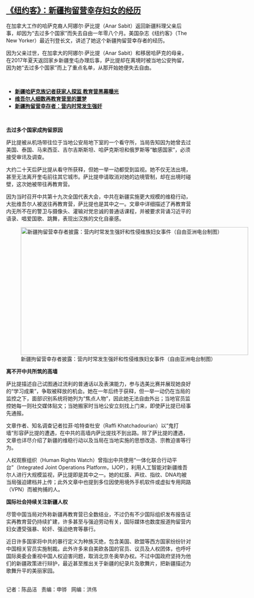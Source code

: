 <!--1617733093000-->
[《纽约客》：新疆拘留营幸存妇女的经历](https://www.rfa.org/mandarin/yataibaodao/shaoshuminzu/cm-04062021135017.html)
------

<p></p><p>在加拿大工作的哈萨克裔人阿娜尔·萨比提（<span>Anar Sabit</span>）返回新疆料理父亲后事，却因为“去过多个国家”而失去自由一年零八个月。美国杂志《纽约客》（<span>The New Yorker</span><span>）最近刊登长文，讲述了她这个新疆拘留营幸存者的经历</span>。</p><p><span><span>因为父亲过世，在加拿大的阿娜尔·萨比提（</span><span>Anar Sabit）和移居哈萨克的母亲，在2017年夏天返回家乡新疆奎屯办理后事，萨比提却在离境时被当地公安拘留，因为她“去过多个国家”而上了重点名单，从那开始她便失去自由。</span></span></p><p><br/></p><ul><li><span><span><a href="https://www.rfa.org/mandarin/yataibaodao/shaoshuminzu/ql1-12162020101042.html"><strong>新疆哈萨克族记者获家人探监 教育营黑幕曝光</strong></a></span></span></li><li><strong><a href="https://www.rfa.org/mandarin/yataibaodao/shaoshuminzu/hx1-10252019102045.html">维吾尔人细数再教育营里的噩梦</a></strong></li><li><strong><a href="https://www.rfa.org/mandarin/yataibaodao/shaoshuminzu/hc-02032021102116.html">新疆拘留营幸存者：营内时常发生强奸</a></strong></li></ul><p><br/></p><p><strong>去过多个国家成拘留原因</strong></p><p><span><span>萨比提被从机场带往位于当地公安局地下室的一个看守所，当局告知因为她曾去过美国、泰国、马来西亚、吉尔吉斯斯坦、哈萨克斯坦和俄罗斯等“敏感国家”，必须接受审讯及调查。</span></span></p><p><span>大约二十天后<span>萨比提</span>从看守所获释，但她一举一动都受到监视。她不仅无法出境，甚至无法离开奎屯前往其它城市。萨比提申请取消对她的边境管制，却在出境时碰壁，这次她被带往再教育营。</span></p><p><span><span><span>因为</span>当时召开中共第十九次全国代表大会，中共在新疆实施更大规模的维稳行动，大批维吾尔人被送往再教育营，萨比提也是其中之一。文章中详细描述了再教育营内无所不在的警卫与摄像头、灌输对党忠诚的普通话课程，并被要求背诵习近平的语录、唱爱国歌、跳舞，表现出汉族的文化自豪感。</span></span></p><p><span><span><figure class="image-richtext image-inline captioned" style="width:620px;"><img alt="新疆拘留营幸存者披露：营内时常发生强奸和性侵维族妇女事件（自由亚洲电台制图）" height="349" src="https://www.rfa.org/mandarin/yataibaodao/shaoshuminzu/cm-04062021135017.html/cm0406a.jpg/@@images/44c0c7ec-c400-47fa-88f9-6c74f59579e8.jpeg" title="cm0406a.jpg" width="620"/><figcaption class="image-caption">新疆拘留营幸存者披露：营内时常发生强奸和性侵维族妇女事件（自由亚洲电台制图）</figcaption><small></small></figure></span></span></p><p><strong>离不开中共所筑的高墙</strong></p><p><span><span>萨比提描述自己试图通过流利的普通话以及表演能力，参与选美比赛并展现她良好的“学习成果”，争取被释放的机会。她在一年后终于获释，但一举一动仍在当局的监控之下，面部识别系统将她列为“焦点人物”，因此她无法自由外出；当地官员监控她每一则社交媒体贴文；当她搬家时当地公安立刻找上门来，即使萨比提已经事先通报。</span></span></p><p><span><span>文章作者、知名调查记者拉菲·哈特查杜安（</span><span>Raffi Khatchadourian）以“鬼打墙”形容萨比提的遭遇，在中共的高墙内萨比提找不到出路。除了萨比提的遭遇，文章也详尽介绍了新疆的维稳行动以及当局在当地实施的思想改造、宗教迫害等行为。</span></span></p><p><span><span>人权观察组织（</span><span>Human Rights Watch）曾指出中共使用“一体化联合行动平台”（Integrated Joint Operations Platform，IJOP），利用人工智能对新疆维吾尔人进行大规模监视，萨比提即是其中之一。她的虹膜、声纹、指纹、DNA均被当局强迫建档并上传；此外文章中也提到多位因使用境外手机软件或虚拟专用网路（VPN）而被拘捕的人。</span></span></p><p><strong>国际社会持续关注新疆人权</strong></p><p><span><span>尽管中国当局对外称新疆再教育营已全数结业，不过仍有不少国际组织发布报告证实再教育营仍持续扩建，许多甚至与强迫劳动有关，国际媒体也数度报道拘留营内妇女遭受强暴、轮奸、强迫绝育等暴行。</span></span></p><p><span><span>近日许多国家将中共的暴行定义为种族灭绝，包含美国、欧盟等西方国家纷纷针对中国相关官员实施制裁。此外许多来自美欧各国的官员、议员及人权团体，也呼吁国际奥委会重视中国人权迫害问题，取消北京冬奥举办权。不过中国政府坚持为他们的新疆政策进行辩护，最近甚至推出关于新疆的纪录片及歌舞片，把新疆描述为歌舞升平的美丽家园。</span></span></p><p><br/>记者：陈品洁   责编：申铧   网编：洪伟</p>
